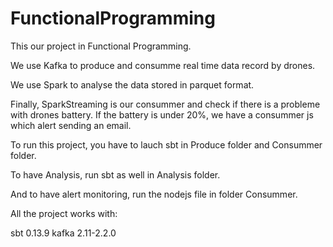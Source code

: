# FunctionalProgramming

This our project in Functional Programming.

We use Kafka to produce and consumme real time data record by drones.

We use Spark to analyse the data stored in parquet format.

Finally, SparkStreaming is our consummer and check if there is a probleme with drones battery. If the battery is under 20%, we have a consummer js which alert sending an email.

To run this project, you have to lauch sbt in Produce folder and Consummer folder.

To have Analysis, run sbt as well in Analysis folder.

And to have alert monitoring, run the nodejs file in folder Consummer.

All the project works with:

sbt 0.13.9
kafka 2.11-2.2.0

